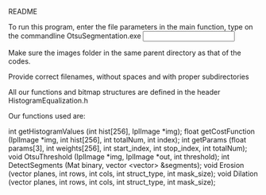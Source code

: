 README

To run this program, enter the file parameters in the main function, type on the commandline
OtsuSegmentation.exe <input image> <otsu output image> <labelled output image> <mask size for opening>

Make sure the images folder in the same parent directory as that of the codes.

Provide correct filenames, without spaces and with proper subdirectories

All our functions and bitmap structures are defined in the header HistogramEqualization.h

Our functions used are:

int getHistogramValues (int hist[256], IplImage *img);
float getCostFunction (IplImage *img, int hist[256], int totalNum, int index);
int getParams (float params[3], int weights[256], int start_index, int stop_index, int totalNum);
void OtsuThreshold (IplImage *img, IplImage *out, int threshold);
int DetectSegments (Mat binary, vector <vector<Point2i>> &segments);
void Erosion (vector<Mat> planes, int rows, int cols, int struct_type, int mask_size);
void Dilation (vector<Mat> planes, int rows, int cols, int struct_type, int mask_size);
